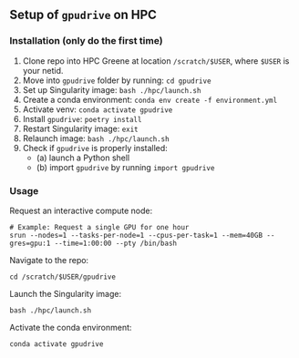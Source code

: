 ## Setup of `gpudrive` on HPC

### Installation (only do the first time)

1. Clone repo into HPC Greene at location `/scratch/$USER`, where `$USER` is your netid.
2. Move into `gpudrive` folder by running: `cd gpudrive`
3. Set up Singularity image: `bash ./hpc/launch.sh`
4. Create a conda environment: `conda env create -f environment.yml`
5. Activate venv: `conda activate gpudrive`
6. Install `gpudrive`: `poetry install`
7. Restart Singularity image: `exit`
8. Relaunch image: `bash ./hpc/launch.sh`
9. Check if `gpudrive` is properly installed: 
    - (a) launch a Python shell
    - (b) import `gpudrive` by running `import gpudrive`

### Usage

Request an interactive compute node:
```shell
# Example: Request a single GPU for one hour
srun --nodes=1 --tasks-per-node=1 --cpus-per-task=1 --mem=40GB --gres=gpu:1 --time=1:00:00 --pty /bin/bash
```

Navigate to the repo:
```shell
cd /scratch/$USER/gpudrive
```

Launch the Singularity image:
```shell
bash ./hpc/launch.sh
```

Activate the conda environment:
```shell
conda activate gpudrive
```